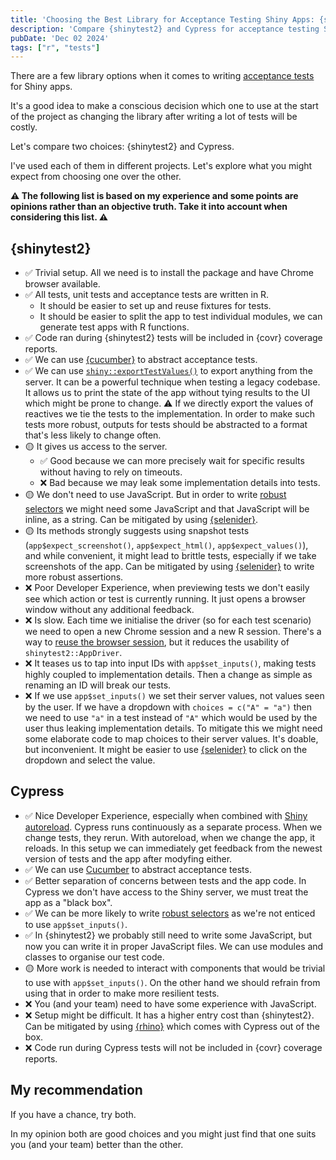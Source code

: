 ```yaml
---
title: 'Choosing the Best Library for Acceptance Testing Shiny Apps: {shinytest2} vs Cypress'
description: 'Compare {shinytest2} and Cypress for acceptance testing Shiny apps. Learn their pros, cons, and which might suit your project better.'
pubDate: 'Dec 02 2024'
tags: ["r", "tests"]
---
```


There are a few library options when it comes to writing [acceptance tests](../acceptance_test_driven_development_of_shiny_modules/) for Shiny apps.

It's a good idea to make a conscious decision which one to use at the start of the project as changing the library after writing a lot of tests will be costly.

Let's compare two choices: {shinytest2} and Cypress.

I've used each of them in different projects. Let's explore what you might expect from choosing one over the other.

**⚠️ The following list is based on my experience and some points are opinions rather than an objective truth. Take it into account when considering this list. ⚠️**

## {shinytest2}

- ✅ Trivial setup. All we need is to install the package and have Chrome browser available.
- ✅ All tests, unit tests and acceptance tests are written in R.
  - It should be easier to set up and reuse fixtures for tests.
  - It should be easier to split the app to test individual modules, we can generate test apps with R functions.
- ✅ Code ran during {shinytest2} tests will be included in {covr} coverage reports.
- ✅ We can use [{cucumber}](github.com/jakubsob/cucumber) to abstract acceptance tests.
- ✅ We can use [`shiny::exportTestValues()`](https://rdrr.io/cran/shiny/man/exportTestValues.html) to export anything from the server. It can be a powerful technique when testing a legacy codebase. It allows us to print the state of the app without tying results to the UI which might be prone to change. ⚠️ If we directly export the values of reactives we tie the tests to the implementation. In order to make such tests more robust, outputs for tests should be abstracted to a format that's less likely to change often.
- 🟡 It gives us access to the server.
  - ✅ Good because we can more precisely wait for specific results without having to rely on timeouts.
  - ❌ Bad because we may leak some implementation details into tests.
- 🟡 We don't need to use JavaScript. But in order to write [robust selectors](../robust-targetting-of-html-for-tests) we might need some JavaScript and that JavaScript will be inline, as a string. Can be mitigated by using [{selenider}](https://ashbythorpe.github.io/selenider/).
- 🟡 Its methods strongly suggests using snapshot tests (`app$expect_screenshot()`, `app$expect_html()`, `app$expect_values()`), and while convenient, it might lead to brittle tests, especially if we take screenshots of the app. Can be mitigated by using [{selenider}](https://ashbythorpe.github.io/selenider/) to write more robust assertions.
- ❌ Poor Developer Experience, when previewing tests we don't easily see which action or test is currently running. It just opens a browser window without any additional feedback.
- ❌ Is slow. Each time we initialise the driver (so for each test scenario) we need to open a new Chrome session and a new R session. There's a way to [reuse the browser session](../optimizing-shinytest2-tests/), but it reduces the usability of `shinytest2::AppDriver`.
- ❌ It teases us to tap into input IDs with `app$set_inputs()`, making tests highly coupled to implementation details. Then a change as simple as renaming an ID will break our tests.
- ❌ If we use `app$set_inputs()` we set their server values, not values seen by the user. If we have a dropdown with `choices = c("A" = "a")` then we need to use `"a"` in a test instead of `"A"` which would be used by the user thus leaking implementation details. To mitigate this we might need some elaborate code to map choices to their server values. It's doable, but inconvenient. It might be easier to use [{selenider}](https://ashbythorpe.github.io/selenider/) to click on the dropdown and select the value.

## Cypress

- ✅ Nice Developer Experience, especially when combined with [Shiny autoreload](https://shiny.posit.co/r/reference/shiny/1.3.0/shiny-options.html). Cypress runs continuously as a separate process. When we change tests, they rerun. With autoreload, when we change the app, it reloads. In this setup we can immediately get feedback from the newest version of tests and the app after modyfing either.
- ✅ We can use [Cucumber](../setting-up-cucumber-in-rhino/) to abstract acceptance tests.
- ✅ Better separation of concerns between tests and the app code. In Cypress we don't have access to the Shiny server, we must treat the app as a "black box".
- ✅ We can be more likely to write [robust selectors](../robust-targetting-of-html-for-tests) as we're not enticed to use `app$set_inputs()`.
- ✅ In {shinytest2} we probably still need to write some JavaScript, but now you can write it in proper JavaScript files. We can use modules and classes to organise our test code.
- 🟡 More work is needed to interact with components that would be trivial to use with `app$set_inputs()`. On the other hand we should refrain from using that in order to make more resilient tests.
- ❌ You (and your team) need to have some experience with JavaScript.
- ❌ Setup might be difficult. It has a higher entry cost than {shinytest2}. Can be mitigated by using [{rhino}](https://appsilon.github.io/rhino/) which comes with Cypress out of the box.
- ❌ Code run during Cypress tests will not be included in {covr} coverage reports.

## My recommendation

If you have a chance, try both.

In my opinion both are good choices and you might just find that one suits you (and your team) better than the other.
